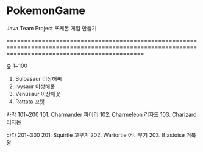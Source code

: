 # PokemonGame
Java Team Project
포케몬 게임 만들기

===================================================================================================================================================

숲 1~100
1. Bulbasaur 이상해씨
2. Ivysaur 이상해풀
3. Venusaur 이상해꽃
4. Rattata 꼬랫

사막 101~200
101. Charmander 파이리
102. Charmeleon 리자드
103. Charizard 리자몽


바다 201~300
201. Squirtle 꼬부기
202. Wartortle 어니부기
203. Blastoise 거북왕
